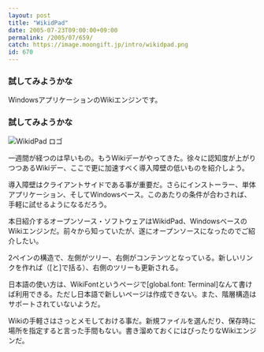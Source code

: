 ```yaml
---
layout: post
title: "WikidPad"
date: 2005-07-23T09:00:00+09:00
permalink: /2005/07/659/
catch: https://image.moongift.jp/intro/wikidpad.png
id: 670
---
```

### 試してみようかな
  
WindowsアプリケーションのWikiエンジンです。  
<!--more-->  

### 試してみようかな
  

![WikidPad ロゴ](https://image.moongift.jp/intro/wikidpad.png "WikidPad ロゴ")

  

一週間が経つのは早いもの。もうWikiデーがやってきた。徐々に認知度が上がりつつあるWikiデー、ここで更に加速すべく導入障壁の低いものを紹介しよう。

  

導入障壁はクライアントサイドである事が重要だ。さらにインストーラー、単体アプリケーション、そしてWindowsベース。このあたりの条件が合わされば、手軽に試せるようになるだろう。

  

本日紹介するオープンソース・ソフトウェアはWikidPad、WindowsベースのWikiエンジンだ。前々から知っていたが、遂にオープンソースになったのでご紹介したい。

  

2ペインの構造で、左側がツリー、右側がコンテンツとなっている。新しいリンクを作れば（[と]で括る）、右側のツリーも更新される。

  

日本語の使い方は、WikiFontというページで[global.font: Terminal]なんて書けば利用できる。ただし日本語で新しいページは作成できない。また、階層構造はサポートされていないようだ。

  

Wikiの手軽さはさっとメモしておける事だ。新規ファイルを選んだり、保存時に場所を指定すると言った手間もない。書き溜めておくにはぴったりなWikiエンジンだ。

